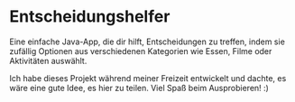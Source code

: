 # Entscheidungshelfer

Eine einfache Java-App, die dir hilft, Entscheidungen zu treffen, indem sie zufällig Optionen aus verschiedenen Kategorien wie Essen, Filme oder Aktivitäten auswählt.

Ich habe dieses Projekt während meiner Freizeit entwickelt und dachte, es wäre eine gute Idee, es hier zu teilen. Viel Spaß beim Ausprobieren! :)

